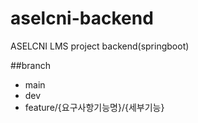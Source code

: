 # aselcni-backend
ASELCNI LMS project backend(springboot)

##branch
- main
- dev
- feature/{요구사항기능명}/{세부기능}
